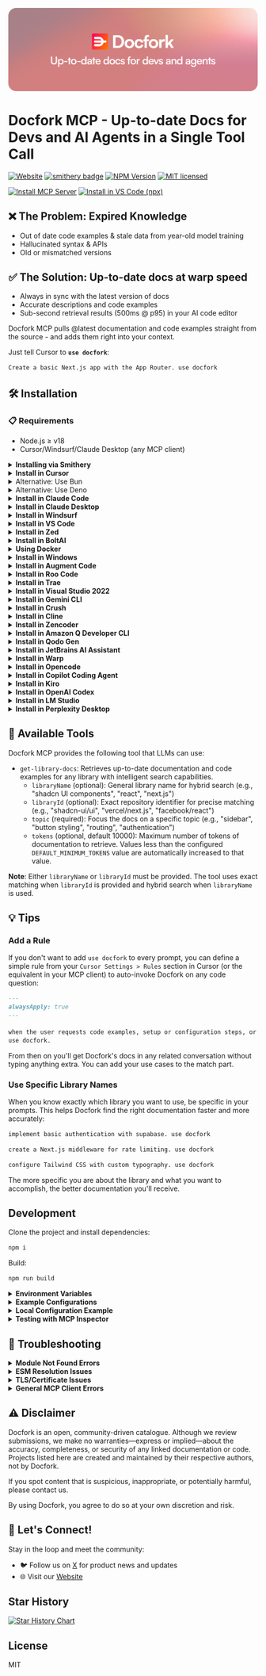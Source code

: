 ![Cover](public/cover.png)

# Docfork MCP - Up-to-date Docs for Devs and AI Agents in a Single Tool Call

[![Website](https://img.shields.io/badge/Website-docfork.com-%23088DCC)](https://docfork.com) [![smithery badge](https://smithery.ai/badge/@docfork/mcp)](https://smithery.ai/server/@docfork/mcp) [![NPM Version](https://img.shields.io/npm/v/docfork?color=red)](https://www.npmjs.com/package/docfork) [![MIT licensed](https://img.shields.io/npm/l/docfork)](./LICENSE)


[![Install MCP Server](https://cursor.com/deeplink/mcp-install-light.svg)](cursor://anysphere.cursor-deeplink/mcp/install?name=docfork&config=eyJ1cmwiOiJodHRwOi8vbWNwLmRvY2ZvcmsuY29tL21jcCJ9) [<img alt="Install in VS Code (npx)" src="https://img.shields.io/badge/Install%20in%20VS%20Code-0098FF?style=for-the-badge&logo=visualstudiocode&logoColor=white">](https://insiders.vscode.dev/redirect?url=vscode%3Amcp%2Finstall%3F%7B%22name%22%3A%22docfork%22%2C%22command%22%3A%22npx%22%2C%22args%22%3A%5B%22-y%22%2C%22docfork%40latest%22%5D%7D)

## ❌ The Problem: Expired Knowledge

- Out of date code examples & stale data from year-old model training
- Hallucinated syntax & APIs
- Old or mismatched versions

## ✅ The Solution: Up-to-date docs at warp speed

- Always in sync with the latest version of docs
- Accurate descriptions and code examples
- Sub-second retrieval results (500ms @ p95) in your AI code editor

Docfork MCP pulls @latest documentation and code examples straight from the source - and adds them right into your context.

Just tell Cursor to **`use docfork`**:

```txt
Create a basic Next.js app with the App Router. use docfork
```

## 🛠️ Installation

### 📋 Requirements

- Node.js ≥ v18
- Cursor/Windsurf/Claude Desktop (any MCP client)

<details>
<summary><b>Installing via Smithery</b></summary>

### Installing via Smithery

To install Docfork MCP Server for any client automatically via [Smithery](https://smithery.ai/server/@docfork/mcp):

```bash
npx -y @smithery/cli@latest install @docfork/mcp --client <CLIENT_NAME> --key <YOUR_SMITHERY_KEY>
```

You can find your Smithery key in the [Smithery.ai webpage](https://smithery.ai/server/@docfork/mcp).

</details>

<details>
<summary><b>Install in Cursor</b></summary>
  
Go to: `Settings` -> `Cursor Settings` -> `Tools & Integrations` -> `Add a custom MCP server`

Pasting the following config into your Cursor `~/.cursor/mcp.json` file is the recommended approach. You can also install in a specific project by creating `.cursor/mcp.json` in your project folder. See [Cursor MCP docs](https://docs.cursor.com/context/model-context-protocol) for more info.

#### Cursor Remote Server Connection

[![Install MCP Server](https://cursor.com/deeplink/mcp-install-light.svg)](https://cursor.com/en/install-mcp?name=docfork&config=JTdCJTIydXJsJTIyJTNBJTIyaHR0cHMlM0ElMkYlMkZtY3AuZG9jZm9yay5jb20lMkZtY3AlMjIlN0Q%3D)

```json
{
  "mcpServers": {
    "docfork": {
      "url": "https://mcp.docfork.com/mcp"
    }
  }
}
```

#### Cursor Local Server Connection

[![Install MCP Server](https://cursor.com/deeplink/mcp-install-light.svg)](https://cursor.com/install-mcp?name=docfork&config=eyJjb21tYW5kIjoibnB4IC15IGRvY2ZvcmtAbGF0ZXN0In0%3D)

```json
{
  "mcpServers": {
    "docfork": {
      "command": "npx",
      "args": ["-y", "docfork"]
    }
  }
}
```

</details>

<details>
<summary>Alternative: Use Bun</summary>

```json
{
  "mcpServers": {
    "docfork": {
      "command": "bunx",
      "args": ["-y", "docfork"]
    }
  }
}
```

</details>

<details>
<summary>Alternative: Use Deno</summary>

```json
{
  "mcpServers": {
    "docfork": {
      "command": "deno",
      "args": ["run", "--allow-env", "--allow-net", "npm:docfork"]
    }
  }
}
```

</details>

<details>
<summary><b>Install in Claude Code</b></summary>

### Install in Claude Code

Run this command. See [Claude Code MCP docs](https://docs.anthropic.com/en/docs/agents-and-tools/claude-code/tutorials#set-up-model-context-protocol-mcp) for more info.

#### Claude Code Remote Server Connection

```sh
claude mcp add --transport sse docfork https://mcp.docfork.com/sse
```

#### Claude Code Local Server Connection

```sh
claude mcp add docfork -- npx -y docfork
```

</details>

<details>
<summary><b>Install in Claude Desktop</b></summary>

### Install in Claude Desktop

Add this to your Claude Desktop `claude_desktop_config.json` file. See [Claude Desktop MCP docs](https://modelcontextprotocol.io/quickstart/user) for more info.

```json
{
  "mcpServers": {
    "docfork": {
      "command": "npx",
      "args": ["-y", "docfork"]
    }
  }
}
```

</details>

<details>
<summary><b>Install in Windsurf</b></summary>

### Install in Windsurf

Add this to your Windsurf MCP config. See [Windsurf MCP docs](https://docs.windsurf.com/windsurf/mcp) for more info.

#### Windsurf Remote Server Connection

```json
{
  "mcpServers": {
    "docfork": {
      "serverUrl": "https://mcp.docfork.com/sse"
    }
  }
}
```

#### Windsurf Local Server Connection

```json
{
  "mcpServers": {
    "docfork": {
      "command": "npx",
      "args": ["-y", "docfork"]
    }
  }
}
```

</details>

<details>
<summary><b>Install in VS Code</b></summary>

### Install in VS Code

Add this to your VS Code MCP config. See [VS Code MCP docs](https://code.visualstudio.com/docs/copilot/chat/mcp-servers) for more info.

#### VS Code Remote Server Connection

```json
{
  "mcpServers": {
    "docfork": {
      "type": "http",
      "url": "https://mcp.docfork.com/mcp"
    }
  }
}
```

#### VS Code Local Server Connection

```json
{
  "servers": {
    "docfork": {
      "type": "stdio",
      "command": "npx",
      "args": ["-y", "docfork"]
    }
  }
}
```

</details>

<details>
<summary><b>Install in Zed</b></summary>

### Install in Zed

One-click install:
→ Get the [Docfork Extension](https://zed.dev/extensions?query=Docfork&filter=context-servers)

Or Manual config (for power users):

```json
{
  "context_servers": {
    "docfork": {
      "command": {
        "path": "npx",
        "args": ["-y", "docfork"]
      },
      "settings": {}
    }
  }
}
```

</details>

<details>
<summary><b>Install in BoltAI</b></summary>

### Install in BoltAI

Open the "Settings" page of the app, navigate to "Plugins," and enter the following JSON:

```json
{
  "mcpServers": {
    "docfork": {
      "command": "npx",
      "args": ["-y", "docfork"]
    }
  }
}
```

More info is available on [BoltAI's Documentation site](https://docs.boltai.com/docs/plugins/mcp-servers). For BoltAI on iOS, [see this guide](https://docs.boltai.com/docs/boltai-mobile/mcp-servers).

</details>

<details>
<summary><b>Using Docker</b></summary>

### Using Docker

If you prefer to run the MCP server in a Docker container:

1. **Build the Docker Image:**

   First, create a `Dockerfile` in the project root (or anywhere you prefer):

   <details>
   <summary>Click to see Dockerfile content</summary>

   ```Dockerfile
   FROM node:18-alpine

   WORKDIR /app

   # Install the latest version globally
   RUN npm install -g docfork

   # Expose default port if needed (optional, depends on MCP client interaction)
   # EXPOSE 3000

   # Default command to run the server
   CMD ["docfork"]
   ```

   </details>

   Then, build the image using a tag (e.g., `docfork-mcp`). **Make sure Docker Desktop (or the Docker daemon) is running.** Run the following command in the same directory where you saved the `Dockerfile`:

   ```bash
   docker build -t docfork .
   ```

2. **Configure Your MCP Client:**

   Update your MCP client's configuration to use the Docker command.

   _Example for a cline_mcp_settings.json:_

   ```json
   {
     "mcpServers": {
       "docfork": {
         "autoApprove": [],
         "disabled": false,
         "timeout": 60,
         "command": "docker",
         "args": ["run", "-i", "--rm", "docfork-mcp"],
         "transportType": "stdio"
       }
     }
   }
   ```

   _Note: This is an example configuration. Please refer to the specific examples for your MCP client (like Cursor, VS Code, etc.) earlier in this README to adapt the structure (e.g., `mcpServers` vs `servers`). Also, ensure the image name in `args` matches the tag used during the `docker build` command._

</details>

<details>
<summary><b>Install in Windows</b></summary>

### Install in Windows

The configuration on Windows is slightly different compared to Linux or macOS (_`Cline` is used in the example_). The same principle applies to other editors; refer to the configuration of `command` and `args`.

```json
{
  "mcpServers": {
    "github.com/docfork/mcp": {
      "command": "cmd",
      "args": ["/c", "npx", "-y", "docfork@latest"],
      "disabled": false,
      "autoApprove": []
    }
  }
}
```

</details>

<details>
<summary><b>Install in Augment Code</b></summary>

### Install in Augment Code

To configure Docfork MCP in Augment Code, follow these steps:

1. Press Cmd/Ctrl Shift P or go to the hamburger menu in the Augment panel
2. Select Edit Settings
3. Under Advanced, click Edit in settings.json
4. Add the server configuration to the `mcpServers` array in the `augment.advanced` object

```json
"augment.advanced": {
    "mcpServers": [
        {
            "name": "docfork",
            "command": "npx",
            "args": ["-y", "docfork"]
        }
    ]
}
```

Once the MCP server is added, restart your editor. If you receive any errors, check the syntax to make sure closing brackets or commas are not missing.

</details>

<details>
<summary><b>Install in Roo Code</b></summary>

### Install in Roo Code

Add this to your Roo Code MCP configuration file. See [Roo Code MCP docs](https://docs.roocode.com/features/mcp/using-mcp-in-roo) for more info.

#### Roo Code Remote Server Connection

```json
{
  "mcpServers": {
    "docfork": {
      "type": "streamable-http",
      "url": "https://mcp.docfork.com/mcp"
    }
  }
}
```

#### Roo Code Local Server Connection

```json
{
  "mcpServers": {
    "docfork": {
      "command": "npx",
      "args": ["-y", "docfork"]
    }
  }
}
```

</details>

<details>
<summary><b>Install in Trae</b></summary>

Use the Add manually feature and fill in the JSON configuration information for that MCP server.
For more details, visit the [Trae documentation](https://docs.trae.ai/ide/model-context-protocol?_lang=en).

#### Trae Remote Server Connection

```json
{
  "mcpServers": {
    "docfork": {
      "url": "https://mcp.docfork.com/mcp"
    }
  }
}
```

#### Trae Local Server Connection

```json
{
  "mcpServers": {
    "docfork": {
      "command": "npx",
      "args": ["-y", "docfork"]
    }
  }
}
```

</details>

<details>
<summary><b>Install in Visual Studio 2022</b></summary>

You can configure Docfork MCP in Visual Studio 2022 by following the [Visual Studio MCP Servers documentation](https://learn.microsoft.com/visualstudio/ide/mcp-servers?view=vs-2022).

Add this to your Visual Studio MCP config file (see the [Visual Studio docs](https://learn.microsoft.com/visualstudio/ide/mcp-servers?view=vs-2022) for details):

```json
{
  "mcp": {
    "servers": {
      "docfork": {
        "type": "http",
        "url": "https://mcp.docfork.com/mcp"
      }
    }
  }
}
```

Or, for a local server:

```json
{
  "mcp": {
    "servers": {
      "docfork": {
        "type": "stdio",
        "command": "npx",
        "args": ["-y", "docfork"]
      }
    }
  }
}
```

For more information and troubleshooting, refer to the [Visual Studio MCP Servers documentation](https://learn.microsoft.com/visualstudio/ide/mcp-servers?view=vs-2022).

</details>

<details>
<summary><b>Install in Gemini CLI</b></summary>

See [Gemini CLI Configuration](https://github.com/google-gemini/gemini-cli/blob/main/docs/cli/configuration.md) for details.

1.  Open the Gemini CLI settings file. The location is `~/.gemini/settings.json` (where `~` is your home directory).
2.  Add the following to the `mcpServers` object in your `settings.json` file:

```json
{
  "mcpServers": {
    "docfork": {
      "httpUrl": "https://mcp.docfork.com/mcp"
    }
  }
}
```

Or, for a local server:

```json
{
  "mcpServers": {
    "docfork": {
      "command": "npx",
      "args": ["-y", "docfork"]
    }
  }
}
```

If the `mcpServers` object does not exist, create it.

</details>

<details>
<summary><b>Install in Crush</b></summary>

Add this to your Crush configuration file. See [Crush MCP docs](https://github.com/charmbracelet/crush#mcps) for more info.

#### Crush Remote Server Connection (HTTP)

```json
{
  "$schema": "https://charm.land/crush.json",
  "mcp": {
    "docfork": {
      "type": "http",
      "url": "https://mcp.docfork.com/mcp"
    }
  }
}
```

#### Crush Remote Server Connection (SSE)

```json
{
  "$schema": "https://charm.land/crush.json",
  "mcp": {
    "docfork": {
      "type": "sse",
      "url": "https://mcp.docfork.com/sse"
    }
  }
}
```

#### Crush Local Server Connection

```json
{
  "$schema": "https://charm.land/crush.json",
  "mcp": {
    "docfork": {
      "type": "stdio",
      "command": "npx",
      "args": ["-y", "docfork"]
    }
  }
}
```

</details>

<details>
<summary>
<b>Install in Cline</b>
</summary>

You can easily install Docfork through the [Cline MCP Server Marketplace](https://cline.bot/mcp-marketplace) by following these instructions:

1. Open **Cline**.
2. Click the hamburger menu icon (☰) to enter the **MCP Servers** section.
3. Use the search bar within the **Marketplace** tab to find _Docfork_.
4. Click the **Install** button.

</details>

<details>
<summary><b>Install in Zencoder</b></summary>

To configure Docfork MCP in Zencoder, follow these steps:

1. Go to the Zencoder menu (...)
2. From the dropdown menu, select Agent tools
3. Click on the Add custom MCP
4. Add the name and server configuration from below, and make sure to hit the Install button

```json
{
  "command": "npx",
  "args": ["-y", "docfork@latest"]
}
```

Once the MCP server is added, you can easily continue using it.

</details>

<details>
<summary><b>Install in Amazon Q Developer CLI</b></summary>

Add this to your Amazon Q Developer CLI configuration file. See [Amazon Q Developer CLI docs](https://docs.aws.amazon.com/amazonq/latest/qdeveloper-ug/command-line-mcp-configuration.html) for more details.

```json
{
  "mcpServers": {
    "docfork": {
      "command": "npx",
      "args": ["-y", "docfork@latest"]
    }
  }
}
```

</details>

<details>
<summary><b>Install in Qodo Gen</b></summary>

See [Qodo Gen docs](https://docs.qodo.ai/qodo-documentation/qodo-gen/qodo-gen-chat/agentic-mode/agentic-tools-mcps) for more details.

1. Open Qodo Gen chat panel in VSCode or IntelliJ.
2. Click Connect more tools.
3. Click + Add new MCP.
4. Add the following configuration:

```json
{
  "mcpServers": {
    "docfork": {
      "url": "https://mcp.docfork.com/mcp"
    }
  }
}
```

</details>

<details>
<summary><b>Install in JetBrains AI Assistant</b></summary>

See [JetBrains AI Assistant Documentation](https://www.jetbrains.com/help/ai-assistant/configure-an-mcp-server.html) for more details.

1. In JetBrains IDEs go to `Settings` -> `Tools` -> `AI Assistant` -> `Model Context Protocol (MCP)`
2. Click `+ Add`.
3. Click on `Command` in the top-left corner of the dialog and select the As JSON option from the list
4. Add this configuration and click `OK`

```json
{
  "mcpServers": {
    "docfork": {
      "command": "npx",
      "args": ["-y", "docfork"]
    }
  }
}
```

5. Click `Apply` to save changes.
6. The same way docfork could be added for JetBrains Junie in `Settings` -> `Tools` -> `Junie` -> `MCP Settings`

</details>

<details>
<summary><b>Install in Warp</b></summary>

See [Warp Model Context Protocol Documentation](https://docs.warp.dev/knowledge-and-collaboration/mcp#adding-an-mcp-server) for details.

1. Navigate `Settings` > `AI` > `Manage MCP servers`.
2. Add a new MCP server by clicking the `+ Add` button.
3. Paste the configuration given below:

```json
{
  "Docfork": {
    "command": "npx",
    "args": ["-y", "docfork"],
    "env": {},
    "working_directory": null,
    "start_on_launch": true
  }
}
```

4. Click `Save` to apply the changes.

</details>

<details>
<summary><b>Install in Opencode</b></summary>

Add this to your Opencode configuration file. See [Opencode MCP docs](https://opencode.ai/docs/mcp-servers) docs for more info.

#### Opencode Remote Server Connection

```json
"mcp": {
  "docfork": {
    "type": "remote",
    "url": "https://mcp.docfork.com/mcp",
    "enabled": true
  }
}
```

#### Opencode Local Server Connection

```json
{
  "mcp": {
    "docfork": {
      "type": "local",
      "command": ["npx", "-y", "docfork"],
      "enabled": true
    }
  }
}
```

</details>

<details>

<summary><b>Install in Copilot Coding Agent</b></summary>

## Using Docfork with Copilot Coding Agent

Add the following configuration to the `mcp` section of your Copilot Coding Agent configuration file Repository->Settings->Copilot->Coding agent->MCP configuration:

```json
{
  "mcpServers": {
    "docfork": {
      "type": "http",
      "url": "https://mcp.docfork.com/mcp",
      "tools": ["get-library-docs"]
    }
  }
}
```

For more information, see the [official GitHub documentation](https://docs.github.com/en/enterprise-cloud@latest/copilot/how-tos/agents/copilot-coding-agent/extending-copilot-coding-agent-with-mcp).

</details>
  
<details>
  
<summary><b>Install in Kiro</b></summary>

See [Kiro Model Context Protocol Documentation](https://kiro.dev/docs/mcp/configuration/) for details.

1. Navigate `Kiro` > `MCP Servers`
2. Add a new MCP server by clicking the `+ Add` button.
3. Paste the configuration given below:

```json
{
  "mcpServers": {
    "Docfork": {
      "command": "npx",
      "args": ["-y", "docfork"],
      "env": {},
      "disabled": false,
      "autoApprove": []
    }
  }
}
```

4. Click `Save` to apply the changes.

</details>

<details>
<summary><b>Install in OpenAI Codex</b></summary>

See [OpenAI Codex](https://github.com/openai/codex) for more information.

Add the following configuration to your OpenAI Codex MCP server settings:

```toml
[mcp_servers.docfork]
args = ["-y", "docfork"]
command = "npx"
```

</details>

<details>
<summary><b>Install in LM Studio</b></summary>

See [LM Studio MCP Support](https://lmstudio.ai/blog/lmstudio-v0.3.17) for more information.

#### One-click install:

[![Add MCP Server docfork to LM Studio](https://files.lmstudio.ai/deeplink/mcp-install-light.svg)](https://lmstudio.ai/install-mcp?name=docfork&config=eyJjb21tYW5kIjoibnB4IiwiYXJncyI6WyIteSIsImRvY2ZvcmsiXX0%3D)

#### Manual set-up:

1. Navigate to `Program` (right side) > `Install` > `Edit mcp.json`.
2. Paste the configuration given below:

```json
{
  "mcpServers": {
    "Docfork": {
      "command": "npx",
      "args": ["-y", "docfork"]
    }
  }
}
```

3. Click `Save` to apply the changes.
4. Toggle the MCP server on/off from the right hand side, under `Program`, or by clicking the plug icon at the bottom of the chat box.

</details>

<details>
<summary><b>Install in Perplexity Desktop</b></summary>

See [Local and Remote MCPs for Perplexity](https://www.perplexity.ai/help-center/en/articles/11502712-local-and-remote-mcps-for-perplexity) for more information.

1. Navigate `Perplexity` > `Settings`
2. Select `Connectors`.
3. Click `Add Connector`.
4. Select `Advanced`.
5. Enter Server Name: `Docfork`
6. Paste the following JSON in the text area:

```json
{
  "args": ["-y", "docfork"],
  "command": "npx",
  "env": {}
}
```

7. Click `Save`.
</details>

## 🔨 Available Tools

Docfork MCP provides the following tool that LLMs can use:

- `get-library-docs`: Retrieves up-to-date documentation and code examples for any library with intelligent search capabilities.
  - `libraryName` (optional): General library name for hybrid search (e.g., "shadcn UI components", "react", "next.js")
  - `libraryId` (optional): Exact repository identifier for precise matching (e.g., "shadcn-ui/ui", "vercel/next.js", "facebook/react")
  - `topic` (required): Focus the docs on a specific topic (e.g., "sidebar", "button styling", "routing", "authentication")
  - `tokens` (optional, default 10000): Maximum number of tokens of documentation to retrieve. Values less than the configured `DEFAULT_MINIMUM_TOKENS` value are automatically increased to that value.

**Note**: Either `libraryName` or `libraryId` must be provided. The tool uses exact matching when `libraryId` is provided and hybrid search when `libraryName` is used.

## 💡 Tips

### Add a Rule

If you don't want to add `use docfork` to every prompt, you can define a simple rule from your `Cursor Settings > Rules` section in Cursor (or the equivalent in your MCP client) to auto-invoke Docfork on any code question:

```markdown
---
alwaysApply: true
---

when the user requests code examples, setup or configuration steps, or library/API documentation
use docfork.
```

From then on you'll get Docfork's docs in any related conversation without typing anything extra. You can add your use cases to the match part.

### Use Specific Library Names

When you know exactly which library you want to use, be specific in your prompts. This helps Docfork find the right documentation faster and more accurately:

```txt
implement basic authentication with supabase. use docfork
```

```txt
create a Next.js middleware for rate limiting. use docfork
```

```txt
configure Tailwind CSS with custom typography. use docfork
```

The more specific you are about the library and what you want to accomplish, the better documentation you'll receive.

## Development

Clone the project and install dependencies:

```bash
npm i
```

Build:

```bash
npm run build
```

<details>
<summary><b>Environment Variables</b></summary>

The Docfork MCP server supports the following environment variables:

- `DEFAULT_MINIMUM_TOKENS`: Set the minimum token count for documentation retrieval (default: 10000)

### For HTTP/SSE Transport Only

The following environment variables are only relevant when running the server as an HTTP/SSE service (not for standard `npx` usage):

- `MCP_TRANSPORT`: Set the transport type for MCP communication (default: `stdio`, options: `streamable-http`, `stdio`, `sse`)
- `PORT`: Set the port number for HTTP/SSE transport (default: `3000`, only used when MCP_TRANSPORT is `streamable-http` or `sse`)

</details>

<details>
<summary><b>Example Configurations</b></summary>

**Standard node server configuration (most common):**

```json
{
  "mcpServers": {
    "docfork": {
      "command": "npx",
      "args": ["-y", "docfork@latest"],
      "env": {
        "DEFAULT_MINIMUM_TOKENS": "10000"
      }
    }
  }
}
```

**HTTP/SSE server configuration (for custom deployments):**

These environment variables are used when you're running your own instance of the Docfork server, not when connecting to remote servers. For remote server connections, use the URL-based configurations shown earlier in this README (e.g., `"url": "https://mcp.docfork.com/mcp"`).

If you're self-hosting and want to run the server with HTTP/SSE transport:

```bash
# Set environment variables and run
MCP_TRANSPORT=streamable-http PORT=3000 npx -y docfork@latest
```

</details>

<details>
<summary><b>Local Configuration Example</b></summary>

```json
{
  "mcpServers": {
    "docfork": {
      "command": "npx",
      "args": ["tsx", "/path/to/folder/docfork/src/index.ts"]
    }
  }
}
```

</details>

<details>
<summary><b>Testing with MCP Inspector</b></summary>

```bash
npx -y @modelcontextprotocol/inspector npx docfork
```

</details>

## 🚨 Troubleshooting

<details>
<summary><b>Module Not Found Errors</b></summary>

If you encounter `ERR_MODULE_NOT_FOUND`, try using `bunx` instead of `npx`:

```json
{
  "mcpServers": {
    "docfork": {
      "command": "bunx",
      "args": ["-y", "docfork"]
    }
  }
}
```

This often resolves module resolution issues in environments where `npx` doesn't properly install or resolve packages.

</details>

<details>
<summary><b>ESM Resolution Issues</b></summary>

For errors like `Error: Cannot find module 'uriTemplate.js'`, try the `--experimental-vm-modules` flag:

```json
{
  "mcpServers": {
    "docfork": {
      "command": "npx",
      "args": ["-y", "--node-options=--experimental-vm-modules", "docfork"]
    }
  }
}
```

</details>

<details>
<summary><b>TLS/Certificate Issues</b></summary>

Use the `--experimental-fetch` flag to bypass TLS-related problems:

```json
{
  "mcpServers": {
    "docfork": {
      "command": "npx",
      "args": ["-y", "--node-options=--experimental-fetch", "docfork"]
    }
  }
}
```

</details>

<details>
<summary><b>General MCP Client Errors</b></summary>

1. Try adding `@latest` to the package name
2. Use `bunx` as an alternative to `npx`
3. Consider using `deno` as another alternative
4. Ensure you're using Node.js v18 or higher for native fetch support

</details>

## ⚠️ Disclaimer

Docfork is an open, community-driven catalogue. Although we review submissions, we make no warranties—express or implied—about the accuracy, completeness, or security of any linked documentation or code. Projects listed here are created and maintained by their respective authors, not by Docfork.

If you spot content that is suspicious, inappropriate, or potentially harmful, please contact us.

By using Docfork, you agree to do so at your own discretion and risk.

## 🌟 Let's Connect!

Stay in the loop and meet the community:

- 🐦 Follow us on [X](https://x.com/docfork_ai) for product news and updates
- 🌐 Visit our [Website](https://docfork.com)

## Star History

[![Star History Chart](https://api.star-history.com/svg?repos=docfork/mcp&type=Date)](https://www.star-history.com/#docfork/mcp&Date)

## License

MIT
